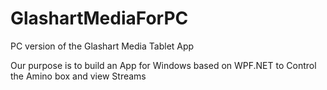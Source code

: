 GlashartMediaForPC
==================

PC version of the Glashart Media Tablet App

Our purpose is to build an App for Windows based on WPF.NET to Control the Amino box and view Streams